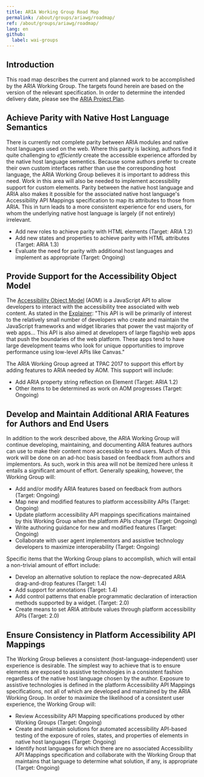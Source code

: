 ```yaml
---
title: ARIA Working Group Road Map
permalink: /about/groups/ariawg/roadmap/
ref: /about/groups/ariawg/roadmap/
lang: en
github:
  label: wai-groups
---
```


## Introduction

This road map describes the current and planned work to be accomplished by the ARIA Working Group. The targets found herein are based on the version of the relevant specification. In order to determine the intended delivery date, please see the [ARIA Project Plan](/about/groups/ariawg/planning/).

## Achieve Parity with Native Host Language Semantics

There is currently not complete parity between ARIA modules and native host languages used on the web. Where this parity is lacking, authors find it quite challenging to _efficiently_ create the accessible experience afforded by the native host language sementics. Because some authors prefer to create their own custom interfaces rather than use the corresponding host language, the ARIA Working Group believes it is important to address this need. Work in this area will also be needed to implement accessibility support for custom elements. Parity between the native host language and ARIA also makes it possible for the associated native host language's Accessibility API Mappings specification to map its attributes to those from ARIA. This in turn leads to a more consistent experience for end users, for whom the underlying native host language is largely (if not entirely) irrelevant.

- Add new roles to achieve parity with HTML elements (Target: ARIA 1.2)
- Add new states and properties to achieve parity with HTML attributes (Target: ARIA 1.3)
- Evaluate the need for parity with additional host languages and implement as appropriate (Target: Ongoing)

## Provide Support for the Accessibility Object Model

The [Accessibility Object Model](https://wicg.github.io/aom/) (AOM) is a JavaScript API to allow developers to interact with the accessibility tree associated with web content. As stated in the [Explainer](https://wicg.github.io/aom/explainer.html): "This API is will be primarily of interest to the relatively small number of developers who create and maintain the JavaScript frameworks and widget libraries that power the vast majority of web apps... This API is also aimed at developers of large flagship web apps that push the boundaries of the web platform. These apps tend to have large development teams who look for unique opportunities to improve performance using low-level APIs like Canvas."

The ARIA Working Group agreed at TPAC 2017 to support this effort by adding features to ARIA needed by AOM. This support will include:

- Add ARIA property string reflection on Element (Target: ARIA 1.2)
- Other items to be determined as work on AOM progresses (Target: Ongoing)

## Develop and Maintain Additional ARIA Features for Authors and End Users

In addition to the work described above, the ARIA Working Group will continue developing, maintaining, and documenting ARIA features authors can use to make their content more accessible to end users. Much of this work will be done on an ad-hoc basis based on feedback from authors and implementors. As such, work in this area will not be itemized here unless it entails a significant amount of effort. Generally speaking, however, the Working Group will:

- Add and/or modify ARIA features based on feedback from authors (Target: Ongoing)
- Map new and modified features to platform accessibility APIs (Target: Ongoing)
- Update platform accessibility API mappings specifications maintained by this Working Group when the platform APIs change (Target: Ongoing)
- Write authoring guidance for new and modified features (Target: Ongoing)
- Collaborate with user agent implementors and assistive technology developers to maximize interoperability (Target: Ongoing)

Specific items that the Working Group plans to accomplish, which will entail a non-trivial amount of effort include:

- Develop an alternative solution to replace the now-deprecated ARIA drag-and-drop features (Target: 1.4)
- Add support for annotations (Target: 1.4)
- Add control patterns that enable programmatic declaration of interaction methods supported by a widget. (Target: 2.0)
- Create means to set ARIA attribute values through platform accessibility APIs (Target: 2.0)

## Ensure Consistency in Platform Accessibility API Mappings

The Working Group believes a consistent (host-language-independent) user experience is desirable. The simplest way to achieve that is to ensure elements are exposed to assistive technologies in a consistent fashion regardless of the native host language chosen by the author. Exposure to assistive technologies is defined in the platform Accessibility API Mappings specifications, not all of which are developed and maintained by the ARIA Working Group. In order to maximize the likelihood of a consistent user experience, the Working Group will:

- Review Accessibility API Mapping specifications produced by other Working Groups (Target: Ongoing)
- Create and maintain solutions for automated accessibility API-based testing of the exposure of roles, states, and properties of elements in native host languages (Target: Ongoing)
- Identify host languages for which there are no associated Accessibility API Mappings specification and collaborate with the Working Group that maintains that language to determine what solution, if any, is appropriate (Target: Ongoing)